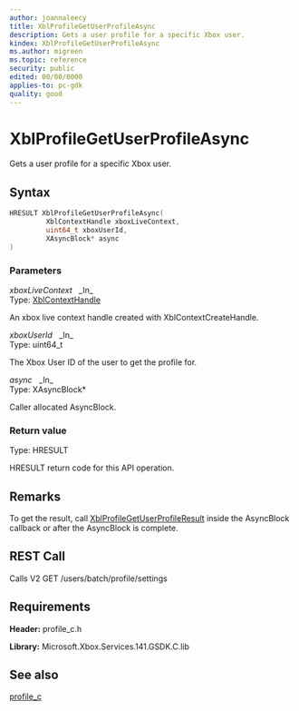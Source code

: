 ```yaml
---
author: joannaleecy
title: XblProfileGetUserProfileAsync
description: Gets a user profile for a specific Xbox user.
kindex: XblProfileGetUserProfileAsync
ms.author: migreen
ms.topic: reference
security: public
edited: 00/00/0000
applies-to: pc-gdk
quality: good
---
```


# XblProfileGetUserProfileAsync  

Gets a user profile for a specific Xbox user.  

## Syntax  
  
```cpp
HRESULT XblProfileGetUserProfileAsync(  
         XblContextHandle xboxLiveContext,  
         uint64_t xboxUserId,  
         XAsyncBlock* async  
)  
```  
  
### Parameters  
  
*xboxLiveContext* &nbsp;&nbsp;\_In\_  
Type: [XblContextHandle](../../types_c/handles/xblcontexthandle.md)  
  
An xbox live context handle created with XblContextCreateHandle.  
  
*xboxUserId* &nbsp;&nbsp;\_In\_  
Type: uint64_t  
  
The Xbox User ID of the user to get the profile for.  
  
*async* &nbsp;&nbsp;\_In\_  
Type: XAsyncBlock*  
  
Caller allocated AsyncBlock.  
  
  
### Return value  
Type: HRESULT
  
HRESULT return code for this API operation.
  
## Remarks  
  
To get the result, call [XblProfileGetUserProfileResult](xblprofilegetuserprofileresult.md) inside the AsyncBlock callback or after the AsyncBlock is complete.
  
## REST Call  
  
Calls V2 GET /users/batch/profile/settings
  
## Requirements  
  
**Header:** profile_c.h
  
**Library:** Microsoft.Xbox.Services.141.GSDK.C.lib
  
## See also  
[profile_c](../profile_c_members.md)  
  
  